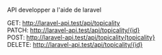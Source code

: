 API developper a l'aide de laravel

GET: http://laravel-api.test/api/topicality <br>
PATCH: http://laravel-api.test/api/topicality/{id} <br>
POST: http://laravel-api.test/api/topicality{topicality} <br>
DELETE: http://laravel-api.test/api/topicality/{id} <br>
